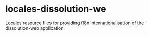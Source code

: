 # locales-dissolution-we
Locales resource files for providing i18n internationalisation of the
dissolution-web application.

